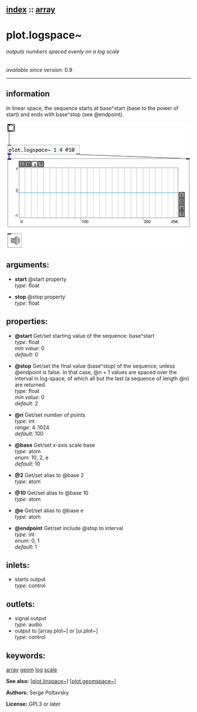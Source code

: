 [index](index.html) :: [array](category_array.html)
---

# plot.logspace~

###### outputs numbers spaced evenly on a log scale

*available since version:* 0.9

---


## information
In linear space, the sequence starts at base^start (base to the power of start) and ends with base^stop (see @endpoint).


[![example](../examples/img/plot.logspace~.jpg)](../examples/pd/plot.logspace~.pd)



## arguments:

* **start**
@start property<br>
_type:_ float<br>

* **stop**
@stop property<br>
_type:_ float<br>





## properties:

* **@start** 
Get/set starting value of the sequence: base^start<br>
_type:_ float<br>
_min value:_ 0<br>
_default:_ 0<br>

* **@stop** 
Get/set the final value (base^stop) of the sequence, unless @endpoint is false. In that
case, @n + 1 values are spaced over the interval in log-space, of which all but
the last (a sequence of length @n) are returned.<br>
_type:_ float<br>
_min value:_ 0<br>
_default:_ 2<br>

* **@n** 
Get/set number of points<br>
_type:_ int<br>
_range:_ 4..1024<br>
_default:_ 100<br>

* **@base** 
Get/set x-axis scale base<br>
_type:_ atom<br>
_enum:_ 10, 2, e<br>
_default:_ 10<br>

* **@2** 
Get/set alias to @base 2<br>
_type:_ atom<br>

* **@10** 
Get/set alias to @base 10<br>
_type:_ atom<br>

* **@e** 
Get/set alias to @base e<br>
_type:_ atom<br>

* **@endpoint** 
Get/set include @stop to interval<br>
_type:_ int<br>
_enum:_ 0, 1<br>
_default:_ 1<br>



## inlets:

* starts output<br>
_type:_ control



## outlets:

* signal output<br>
_type:_ audio
* output to [array.plot~] or [ui.plot~]<br>
_type:_ control



## keywords:

[array](keywords/array.html)
[geom](keywords/geom.html)
[log](keywords/log.html)
[scale](keywords/scale.html)



**See also:**
[\[plot.linspace~\]](plot.linspace~.html)
[\[plot.geomspace~\]](plot.geomspace~.html)




**Authors:** Serge Poltavsky




**License:** GPL3 or later





